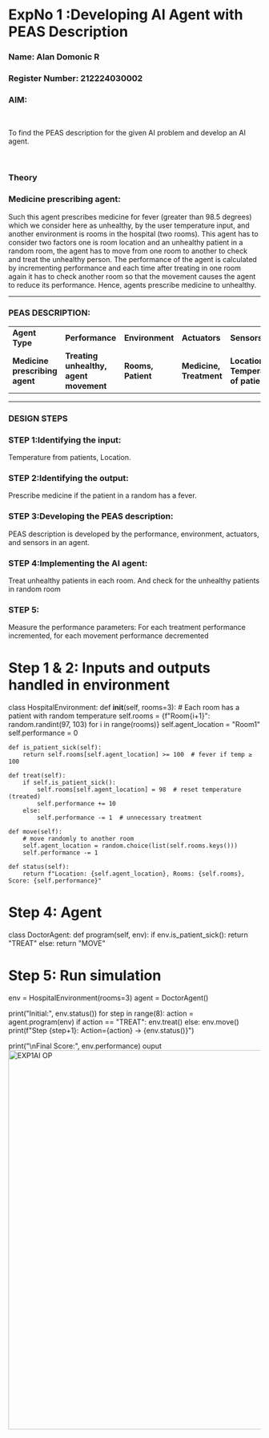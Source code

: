 <h1>ExpNo 1 :Developing AI Agent with PEAS Description</h1>
<h3>Name:  Alan Domonic R</h3>
<h3>Register Number: 212224030002</h3>


<h3>AIM:</h3>
<br>
<p>To find the PEAS description for the given AI problem and develop an AI agent.</p>
<br>
<h3>Theory</h3>
<h3>Medicine prescribing agent:</h3>
<p>Such this agent prescribes medicine for fever (greater than 98.5 degrees) which we consider here as unhealthy, by the user temperature input, and another environment is rooms in the hospital (two rooms). This agent has to consider two factors one is room location and an unhealthy patient in a random room, the agent has to move from one room to another to check and treat the unhealthy person. The performance of the agent is calculated by incrementing performance and each time after treating in one room again it has to check another room so that the movement causes the agent to reduce its performance. Hence, agents prescribe medicine to unhealthy.</p>
<hr>
<h3>PEAS DESCRIPTION:</h3>
<table>
  <tr>
    <td><strong>Agent Type</strong></td>
    <td><strong>Performance</strong></td>
     <td><strong>Environment</strong></td>
    <td><strong>Actuators</strong></td>
    <td><strong>Sensors</strong></td>
  </tr>
    <tr>
    <td><strong>Medicine prescribing agent</strong></td>
    <td><strong>Treating unhealthy, agent movement</strong></td>
     <td><strong>Rooms, Patient</strong></td>
    <td><strong>Medicine, Treatment</strong></td>
    <td><strong>Location, Temperature of patient</strong></td>
  </tr>
</table>
<hr>
<H3>DESIGN STEPS</H3>
<h3>STEP 1:Identifying the input:</h3>
<p>Temperature from patients, Location.</p>
<h3>STEP 2:Identifying the output:</h3>
<p>Prescribe medicine if the patient in a random has a fever.</p>
<h3>STEP 3:Developing the PEAS description:</h3>
<p>PEAS description is developed by the performance, environment, actuators, and sensors in an agent.</p>
<h3>STEP 4:Implementing the AI agent:</h3>
<p>Treat unhealthy patients in each room. And check for the unhealthy patients in random room</p>
<h3>STEP 5:</h3>
<p>Measure the performance parameters: For each treatment performance incremented, for each movement performance decremented</p>

# Step 1 & 2: Inputs and outputs handled in environment
class HospitalEnvironment:
    def __init__(self, rooms=3):
        # Each room has a patient with random temperature
        self.rooms = {f"Room{i+1}": random.randint(97, 103) for i in range(rooms)}
        self.agent_location = "Room1"
        self.performance = 0

    def is_patient_sick(self):
        return self.rooms[self.agent_location] >= 100  # fever if temp ≥ 100

    def treat(self):
        if self.is_patient_sick():
            self.rooms[self.agent_location] = 98  # reset temperature (treated)
            self.performance += 10
        else:
            self.performance -= 1  # unnecessary treatment

    def move(self):
        # move randomly to another room
        self.agent_location = random.choice(list(self.rooms.keys()))
        self.performance -= 1

    def status(self):
        return f"Location: {self.agent_location}, Rooms: {self.rooms}, Score: {self.performance}"


# Step 4: Agent
class DoctorAgent:
    def program(self, env):
        if env.is_patient_sick():
            return "TREAT"
        else:
            return "MOVE"

# Step 5: Run simulation
env = HospitalEnvironment(rooms=3)
agent = DoctorAgent()

print("Initial:", env.status())
for step in range(8):
    action = agent.program(env)
    if action == "TREAT":
        env.treat()
    else:
        env.move()
    print(f"Step {step+1}: Action={action} -> {env.status()}")

print("\nFinal Score:", env.performance)
ouput<img width="1920" height="757" alt="EXP1AI OP" src="https://github.com/user-attachments/assets/bd94ac4f-3f93-4ab3-81e1-5d7dfa1647b9" />
